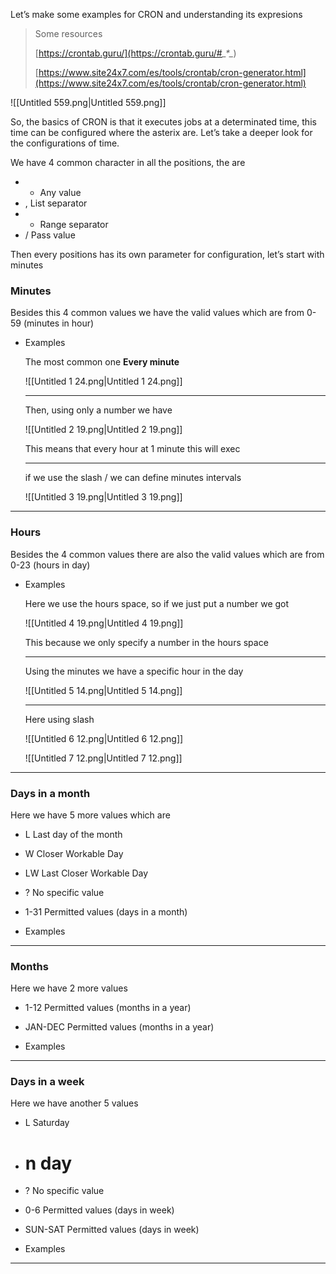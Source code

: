 Let’s make some examples for CRON and understanding its expresions

> Some resources  
>   
> [https://crontab.guru/](https://crontab.guru/#*_*_*_*_*)  
>   
> [https://www.site24x7.com/es/tools/crontab/cron-generator.html](https://www.site24x7.com/es/tools/crontab/cron-generator.html)

  
  

![[Untitled 559.png|Untitled 559.png]]

So, the basics of CRON is that it executes jobs at a determinated time, this time can be configured where the asterix are. Let’s take a deeper look for the configurations of time.

  

We have 4 common character in all the positions, the are

- * Any value
- , List separator
- - Range separator
- / Pass value

Then every positions has its own parameter for configuration, let’s start with minutes

### Minutes

Besides this 4 common values we have the valid values which are from 0-59 (minutes in hour)

- Examples
    
    The most common one **Every minute**
    
    ![[Untitled 1 24.png|Untitled 1 24.png]]
    
    ---
    
    Then, using only a number we have
    
    ![[Untitled 2 19.png|Untitled 2 19.png]]
    
    This means that every hour at 1 minute this will exec
    
    ---
    
    if we use the slash / we can define minutes intervals
    
    ![[Untitled 3 19.png|Untitled 3 19.png]]
    

---

### Hours

Besides the 4 common values there are also the valid values which are from 0-23 (hours in day)

- Examples
    
    Here we use the hours space, so if we just put a number we got
    
    ![[Untitled 4 19.png|Untitled 4 19.png]]
    
    This because we only specify a number in the hours space
    
    ---
    
    Using the minutes we have a specific hour in the day
    
    ![[Untitled 5 14.png|Untitled 5 14.png]]
    
    ---
    
    Here using slash
    
    ![[Untitled 6 12.png|Untitled 6 12.png]]
    
    ![[Untitled 7 12.png|Untitled 7 12.png]]
    

---

### Days in a month

Here we have 5 more values which are

- L Last day of the month
- W Closer Workable Day
- LW Last Closer Workable Day
- ? No specific value
- 1-31 Permitted values (days in a month)

- Examples

---

### Months

Here we have 2 more values

- 1-12 Permitted values (months in a year)
- JAN-DEC Permitted values (months in a year)

- Examples

---

### Days in a week

Here we have another 5 values

- L Saturday
- # n day
- ? No specific value
- 0-6 Permitted values (days in week)
- SUN-SAT Permitted values (days in week)

- Examples

---